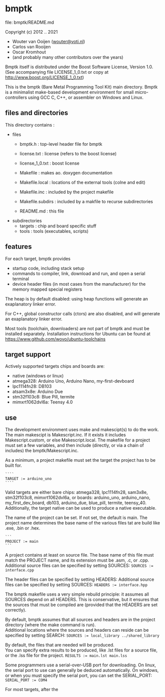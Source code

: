 # bmptk

file: bmptk/README.md

Copyright (c) 2012 .. 2021 
- Wouter van Ooijen (wouter@voti.nl)
- Carlos van Rooijen
- Oscar Kromhout
- (and probably many other contributors over the years)

Bmptk itself is distributed under the Boost Software License, 
Version 1.0. (See accompanying file LICENSE_1_0.txt or copy at 
http://www.boost.org/LICENSE_1_0.txt)

This is the bmptk (Bare Metal Programming Tool Kit) main directory.
Bmptk is a minimalist make-based development environment for 
small micro-controllers using GCC C, C++, or assembler on 
Windows and Linux.

## files and directories

This directory contains :
- files
   - bmptk.h            : top-level header file for bmptk
   - license.txt        : license (refers to the boost license)
   
   - license_1_0.txt    : boost license
   - Makefile           : makes ao. doxygen documentation 
   - Makefile.local     : locations of the external tools (colne and edit)
   - Makefile.inc       : included by the project makefile
   - Makefile.subdirs   : included by a makfile to recurse subdirectories
   - README.md          : this file
- subdirectories
   - targets            : chip and board specific stuff
   - tools              : tools (executables, scripts)
   
## features

For each target, bmptk provides
- startup code, including stack setup
- commands to compiler, link, download and run, and open a serial terminal
- device header files (in most cases from the manufacturer) for the memory 
mapped special registers

The heap is by default disabled: using heap functions will generate an 
exaplanatory linker error.

For C++, global constructor calls (ctors) are also disabled, and
will generate an exaplanatory linker error.

Most tools (toolchain, downloaders) are not part of bmptk
and must be installed separately. 
Installation instructions for Ubuntu can be found at
https://www.github.com/wovo/ubuntu-toolchains

## target support

Actively supported targets chips and boards are:
- native (windows or linux)
- atmega328: Arduino Uno, Arduino Nano, my-first-devboard
- lpc1114fn28: DB103
- atsam3x8e: Arduino Due
- stm32f103c8: Blue Pill, termite
- mimxrt1062dvl6a: Teensy 4.0

## use

The development environment uses make and makescipt(s) to do the work.
The main makescipt is Makescript.inc. 
If it exists it includes Makescript.custom, or else Makescript.local.
The makefile for a project must set a few variables, and then include
(directly, or via a chain of includes) the bmptk/Makescript.inc.

As a minimum, a project makefile must set the target the project has
to be built for. 

    ````
    TARGET := arduino_uno
    ````
    
Valid targets are either bare chips: 
atmega328, lpc1114fn28, sam3x8e, stm32f103c8, mimxrt1062dvl6a,
or boards: 
arduino_uno, arduino_nano, my_first_dev_board, 
db103, 
arduino_due, 
blue_pill, termite,
teensy_40.
Additionally, the target native can be used to produce a native executable.

The name of the project can be set.
If not set, the default is main.
The project name determines the base name of the various 
files tat are build like .exe, .bin or .hex.

    ```
    PROJECT := main
    ```
    
A project contains at least on source file.
The base name of this file must match the PROJECT name, 
and its extension must be .asm, .c, or .cpp.    
Additional source files can be specified by setting SOURCES:
    ```
    SOURCES := interface.cpp
    ```
    
The header files can be specified by setting HEADERS:
Additional source files can be specified by setting SOURCES:
    ```
    HEADERS := interface.hpp
    ```
    
The bmptk makefile uses a very simple rebuild principle: 
it assumes all SOURCES depend on all HEADERS.
This is conservative, but it ensures that the sources that
must be compiled are (provided that the HEADERS are set correctly).

By default, bmptk assumes that all sources and headers are in
the project directory (where the make command is run).   
Additional locations where the sources and headers can reside
can be specified by setting SEARCH:
    ```
    SOURCES := local_library ../shared_library
    ```
    
By default, the files that are needed will be produced.    
You can specify extra results to be produced,
like .lst files for a source file, or the .lss file
for the project. 
    ```
    RESULTS := main.lst main.lss
    ```
    
Some programmers use a serial-over-USB port for downloading.
On linux, the serial port to use can generally be deduced
automatically. 
On windows, or when you must specify the serial port, you
can set the SERIAL_PORT:
    ```
    SERIAL_PORT := COM4
    ```
    
For most targets, after the 
    
